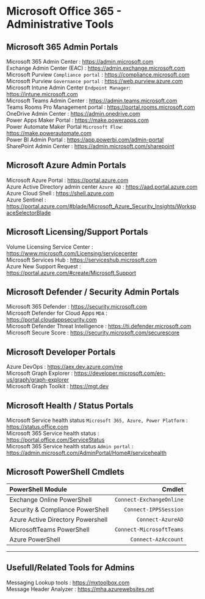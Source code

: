 # Microsoft Office 365 - Administrative Tools
## Microsoft 365 Admin Portals
Microsoft 365 Admin Center : https://admin.microsoft.com \
Exchange Admin Center (EAC) : https://admin.exchange.microsoft.com \
Microsoft Purview `Compliance portal` : https://compliance.microsoft.com \
Microsoft Purview `Governance portal` : https://web.purview.azure.com \
Microsoft Intune Admin Center `Endpoint Manager`: https://intune.microsoft.com \
Microsoft Teams Admin Center : https://admin.teams.microsoft.com \
Teams Rooms Pro Management portal : https://portal.rooms.microsoft.com \
OneDrive Admin Center : https://admin.onedrive.com \
Power Apps Maker Portal : https://make.powerapps.com \
Power Automate Maker Portal `Microsoft Flow`: https://make.powerautomate.com \
Power BI Admin Portal : https://app.powerbi.com/admin-portal \
SharePoint Admin Center : https://admin.microsoft.com/sharepoint 
## Microsoft Azure Admin Portals
Microsoft Azure Portal : https://portal.azure.com \
Azure Active Directory admin center `Azure AD` : https://aad.portal.azure.com \
Azure Cloud Shell : https://shell.azure.com \
Azure Sentinel : https://portal.azure.com/#blade/Microsoft_Azure_Security_Insights/WorkspaceSelectorBlade 
## Microsoft Licensing/Support Portals
Volume Licensing Service Center : https://www.microsoft.com/Licensing/servicecenter \
Microsoft Services Hub : https://serviceshub.microsoft.com \
Azure New Support Request : https://portal.azure.com/#create/Microsoft.Support 
## Microsoft Defender / Security Admin Portals
Microsoft 365 Defender : https://security.microsoft.com \
Microsoft Defender for Cloud Apps `MDA` : https://portal.cloudappsecurity.com \
Microsoft Defender Threat Intelligence : https://ti.defender.microsoft.com \
Microsoft Secure Score : https://security.microsoft.com/securescore 
## Microsoft Developer Portals
Azure DevOps : https://aex.dev.azure.com/me \
Microsoft Graph Explorer : https://developer.microsoft.com/en-us/graph/graph-explorer \
Microsoft Graph Toolkit : https://mgt.dev 
## Microsoft Health / Status Portals
Microsoft Service health status `Microsoft 365, Azure, Power Platform` : https://status.office.com \
Microsoft 365 Service health status : https://portal.office.com/ServiceStatus \
Microsoft 365 Service health status `Admin portal` : https://admin.microsoft.com/AdminPortal/Home#/servicehealth 
## Microsoft PowerShell Cmdlets
| PowerShell Module | Cmdlet |
|:------ | -------:|
| Exchange Online PowerShell | `Connect-ExchangeOnline` |
| Security & Compliance PowerShell | `Connect-IPPSSession` |
| Azure Active Directory Powershell | `Connect-AzureAD` |
| MicrosoftTeams PowerShell | `Connect-MicrosoftTeams` |
| Azure PowerShell | `Connect-AzAccount` |
* * *
## Usefull/Related Tools for Admins
Messaging Lookup tools : https://mxtoolbox.com \
Message Header Analyzer : https://mha.azurewebsites.net

